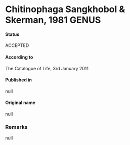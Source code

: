 # Chitinophaga Sangkhobol & Skerman, 1981 GENUS

#### Status
ACCEPTED

#### According to
The Catalogue of Life, 3rd January 2011

#### Published in
null

#### Original name
null

### Remarks
null